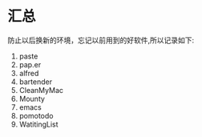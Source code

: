 汇总
====

防止以后换新的环境，忘记以前用到的好软件,所以记录如下:

1.  paste
2.  pap.er
3.  alfred
4.  bartender
5.  CleanMyMac
6.  Mounty
7.  emacs
8.  pomotodo
9.  WatitingList
